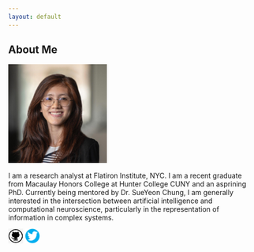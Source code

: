 ```yaml
---
layout: default
---
```


## About Me

<img class="profile-picture" src="/images/headshot22sq.jpg" width="200px"/>

I am a research analyst at Flatiron Institute, NYC. I am a recent graduate from Macaulay Honors College at Hunter College CUNY and an asprining PhD. Currently being mentored by Dr. SueYeon Chung, I am generally interested in the intersection between artificial intelligence and computational neuroscience, particularly in the representation of information in complex systems. 
<p float="left">
<a href="https://github.com/ngayulo" target="_blank"><img src="/images/octocat.png" height="30" width="30" /></a>
<a href="https://twitter.com/nyu_lo" target="_blank"><img src="/images/twitter-logo-2.png" height="30" width="30" /></a>
</p>

